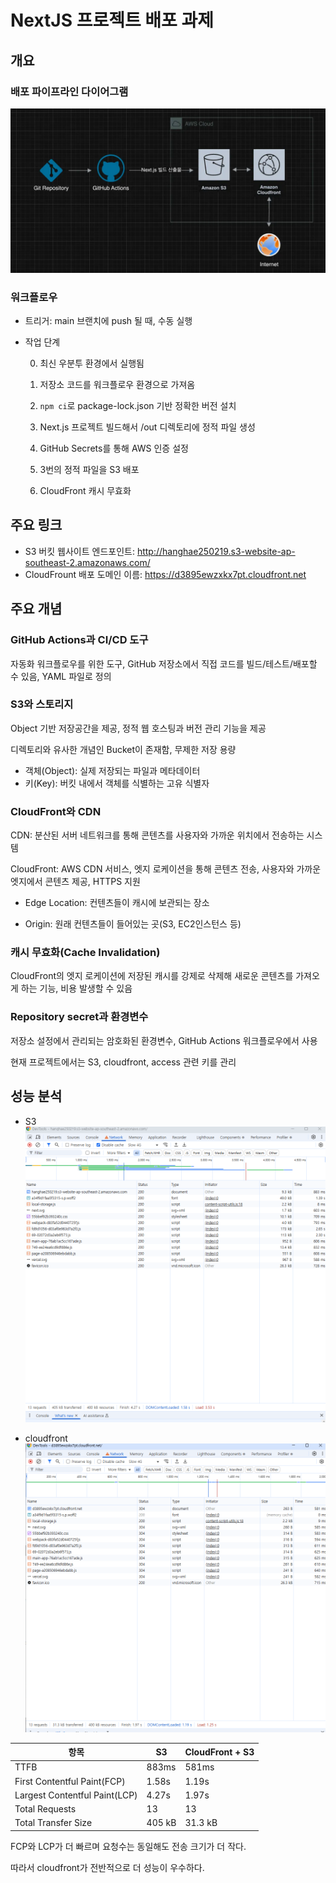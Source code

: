 # NextJS 프로젝트 배포 과제

## 개요

### 배포 파이프라인 다이어그램

![alt text](image.png)

### 워크플로우

- 트리거: main 브랜치에 push 될 때, 수동 실행

- 작업 단계

  0. 최신 우분투 환경에서 실행됨

  1. 저장소 코드를 워크플로우 환경으로 가져옴

  2. `npm ci`로 package-lock.json 기반 정확한 버전 설치

  3. Next.js 프로젝트 빌드해서 /out 디렉토리에 정적 파일 생성

  4. GitHub Secrets를 통해 AWS 인증 설정

  5. 3번의 정적 파일을 S3 배포

  6. CloudFront 캐시 무효화

## 주요 링크

- S3 버킷 웹사이트 엔드포인트: http://hanghae250219.s3-website-ap-southeast-2.amazonaws.com/
- CloudFrount 배포 도메인 이름: https://d3895ewzxkx7pt.cloudfront.net

## 주요 개념

### GitHub Actions과 CI/CD 도구

자동화 워크플로우를 위한 도구, GitHub 저장소에서 직접 코드를 빌드/테스트/배포할 수 있음, YAML 파일로 정의

### S3와 스토리지

Object 기반 저장공간을 제공, 정적 웹 호스팅과 버전 관리 기능을 제공

디렉토리와 유사한 개념인 Bucket이 존재함, 무제한 저장 용량

- 객체(Object): 실제 저장되는 파일과 메타데이터
- 키(Key): 버킷 내에서 객체를 식별하는 고유 식별자

### CloudFront와 CDN

CDN: 분산된 서버 네트워크를 통해 콘텐츠를 사용자와 가까운 위치에서 전송하는 시스템

CloudFront: AWS CDN 서비스, 엣지 로케이션을 통해 콘텐츠 전송, 사용자와 가까운 엣지에서 콘텐츠 제공, HTTPS 지원

- Edge Location: 컨텐츠들이 캐시에 보관되는 장소

- Origin: 원래 컨텐츠들이 들어있는 곳(S3, EC2인스턴스 등)

### 캐시 무효화(Cache Invalidation)

CloudFront의 엣지 로케이션에 저장된 캐시를 강제로 삭제해 새로운 콘텐츠를 가져오게 하는 기능, 비용 발생할 수 있음

### Repository secret과 환경변수

저장소 설정에서 관리되는 암호화된 환경변수, GitHub Actions 워크플로우에서 사용

현재 프로젝트에서는 S3, cloudfront, access 관련 키를 관리

## 성능 분석

- S3
  ![alt text](image-5.png)

- cloudfront
  ![alt text](image-6.png)

| 항목                          | S3     | CloudFront + S3 |
| ----------------------------- | ------ | --------------- |
| TTFB                          | 883ms  | 581ms           |
| First Contentful Paint(FCP)   | 1.58s  | 1.19s           |
| Largest Contentful Paint(LCP) | 4.27s  | 1.97s           |
| Total Requests                | 13     | 13              |
| Total Transfer Size           | 405 kB | 31.3 kB         |

FCP와 LCP가 더 빠르며 요청수는 동일해도 전송 크기가 더 작다.

따라서 cloudfront가 전반적으로 더 성능이 우수하다.
